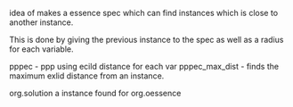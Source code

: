 idea of makes a essence spec which can find instances which is close to another instance.

This is done by giving the previous instance to the spec as well as a radius for each variable.


pppec  -  ppp using ecild distance for each var
pppec_max_dist - finds the maximum exlid distance from an instance.

org.solution a instance found for org.oessence